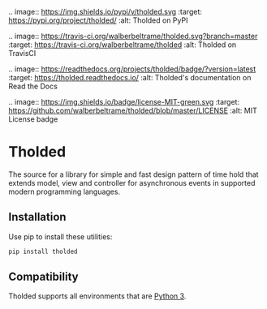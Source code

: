 .. image:: https://img.shields.io/pypi/v/tholded.svg
   :target: https://pypi.org/project/tholded/
   :alt: Tholded on PyPI

.. image:: https://travis-ci.org/walberbeltrame/tholded.svg?branch=master
   :target: https://travis-ci.org/walberbeltrame/tholded
   :alt: Tholded on TravisCI

.. image:: https://readthedocs.org/projects/tholded/badge/?version=latest
   :target: https://tholded.readthedocs.io/
   :alt: Tholded's documentation on Read the Docs

.. image:: https://img.shields.io/badge/license-MIT-green.svg
   :target: https://github.com/walberbeltrame/tholded/blob/master/LICENSE
   :alt: MIT License badge

# Tholded
The source for a library for simple and fast design pattern of time hold that extends model, view and controller for asynchronous events in supported modern programming languages.

## Installation
Use pip to install these utilities:
```bash
pip install tholded
```

## Compatibility
Tholded supports all environments that are [Python 3](www.python.org).